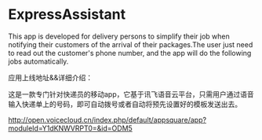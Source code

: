 ExpressAssistant
================
This app is developed for delivery persons to simplify their job when notifying their customers of the arrival of their packages.The user just need to read out the customer's phone number, and the app will do the following jobs automatically.

应用上线地址&&详细介绍：


这是一款专门针对快递员的移动app，它基于讯飞语音云平台，只需用户通过语音输入快递单上的号码，即可自动拨号或者自动将预先设置好的模板发送出去。

http://open.voicecloud.cn/index.php/default/appsquare/app?moduleId=Y1dKNWVRPT0=&id=ODM5
